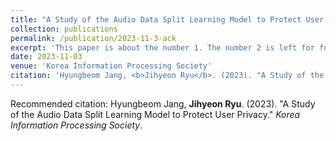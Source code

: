 ```yaml
---
title: "A Study of the Audio Data Split Learning Model to Protect User Privacy"
collection: publications
permalink: /publication/2023-11-3-ack
excerpt: 'This paper is about the number 1. The number 2 is left for future work.'
date: 2023-11-03
venue: 'Korea Information Processing Society'
citation: 'Hyungbeom Jang, <b>Jihyeon Ryu</b>. (2023). "A Study of the Audio Data Split Learning Model to Protect User Privacy." <i>Korea Information Processing Society</i>.'
---
```


Recommended citation: Hyungbeom Jang, **Jihyeon Ryu**. (2023). "A Study of the Audio Data Split Learning Model to Protect User Privacy." *Korea Information Processing Society*.
